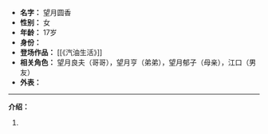 
- **名字：** 望月圆香
- **性别：** 女
- **年龄：** 17岁
- **身份：** 
- **登场作品：** [[《汽油生活》]]
- **相关角色：** 望月良夫（哥哥），望月亨（弟弟），望月郁子（母亲），江口（男友）
- **外表：** 

---

**介绍：** 

1. 
